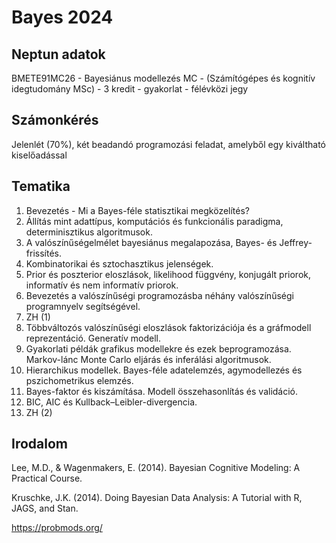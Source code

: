 # Bayes 2024

## Neptun adatok

BMETE91MC26	- Bayesiánus modellezés MC - (Számítógépes és kognitív idegtudomány MSc) - 3 kredit - gyakorlat - félévközi jegy

## Számonkérés

Jelenlét (70%), két beadandó programozási feladat, amelyből egy kiváltható kiselőadással

## Tematika

1. Bevezetés - Mi a Bayes-féle statisztikai megközelítés?
2. Állítás mint adattípus, komputációs és funkcionális paradigma, determinisztikus algoritmusok.
3. A valószínűségelmélet bayesiánus megalapozása, Bayes- és Jeffrey-frissítés.
4. Kombinatorikai és sztochasztikus jelenségek.
5. Prior és poszterior eloszlások, likelihood függvény, konjugált priorok, informatív és nem informatív priorok.
6. Bevezetés a valószínűségi programozásba néhány valószínűségi programnyelv segítségével.
7. ZH (1)
8. Többváltozós valószínűségi eloszlások faktorizációja és a gráfmodell reprezentáció. Generatív modell.
9. Gyakorlati példák grafikus modellekre és ezek beprogramozása. Markov-lánc Monte Carlo eljárás és inferálási algoritmusok.
10. Hierarchikus modellek. Bayes-féle adatelemzés, agymodellezés és pszichometrikus elemzés.
11. Bayes-faktor és kiszámítása. Modell összehasonlítás és validáció.
12. BIC, AIC és Kullback–Leibler-divergencia.
13. ZH (2)

## Irodalom
Lee, M.D., & Wagenmakers, E. (2014). Bayesian Cognitive Modeling: A Practical Course.

Kruschke, J.K. (2014). Doing Bayesian Data Analysis: A Tutorial with R, JAGS, and Stan.

https://probmods.org/
